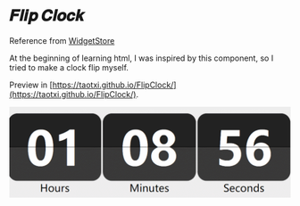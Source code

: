 # 𝑭𝒍𝒊𝒑 𝑪𝒍𝒐𝒄𝒌

Reference from [WidgetStore](https://cn.widgetstore.net/#/detail/6d85a2b962c6cb270f16f0f63568ed50)

At the beginning of learning html, I was inspired by this component, so I tried to make a clock flip myself.

Preview in [https://taotxi.github.io/FlipClock/](https://taotxi.github.io/FlipClock/).

![Preview](preview.gif)




